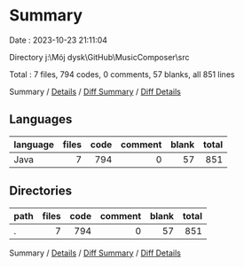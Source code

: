 # Summary

Date : 2023-10-23 21:11:04

Directory j:\\Mój dysk\\GitHub\\MusicComposer\\src

Total : 7 files,  794 codes, 0 comments, 57 blanks, all 851 lines

Summary / [Details](details.md) / [Diff Summary](diff.md) / [Diff Details](diff-details.md)

## Languages
| language | files | code | comment | blank | total |
| :--- | ---: | ---: | ---: | ---: | ---: |
| Java | 7 | 794 | 0 | 57 | 851 |

## Directories
| path | files | code | comment | blank | total |
| :--- | ---: | ---: | ---: | ---: | ---: |
| . | 7 | 794 | 0 | 57 | 851 |

Summary / [Details](details.md) / [Diff Summary](diff.md) / [Diff Details](diff-details.md)